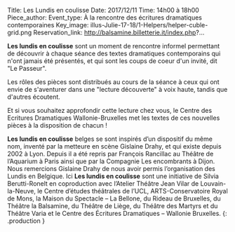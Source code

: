 Title: Les Lundis en coulisse
Date: 2017/12/11
Time: 14h00 à 18h00
Piece_author:
Event_type: À la rencontre des écritures dramatiques contemporaines
Key_image: illus-Julie-17-18/1-Helpers/helper-cuble-grid.png
Reservation_link: http://balsamine.billetterie.it/index.php?...


**Les lundis en coulisse** sont un moment de rencontre informel permettant de découvrir à chaque séance des textes dramatiques contemporains qui n'ont jamais été présentés, et qui sont les coups de coeur d'un invité, dit "Le Passeur".

Les rôles des pièces sont distribués au cours de la séance à ceux qui ont envie de s'aventurer dans une "lecture découverte" à voix haute, tandis que d'autres écoutent.

Et si vous souhaitez approfondir cette lecture chez vous, le Centre des Ecritures Dramatiques Wallonie-Bruxelles met les textes de ces nouvelles pièces à la disposition de chacun !

**Les lundis en coulisse** belges se sont inspirés d’un dispositif du même nom, inventé par la metteure en scène Gislaine Drahy, et qui existe depuis 2002 à Lyon. Depuis il a été repris par François Rancillac au Théâtre de l’Aquarium à Paris ainsi que par la Compagnie Les encombrants à Dijon. Nous remercions Gislaine Drahy de nous avoir permis l’organisation des Lundis en Belgique. Ici **Les lundis en coulisse** sont une initiative de Silvia Berutti-Ronelt en coproduction avec l’Atelier Théâtre Jean Vilar de Louvain-la-Neuve, le Centre d’études théâtrales de l’UCL, ARTS-Conservatoire Royal de Mons,  la Maison du Spectacle – La Bellone, du Rideau de Bruxelles, du Théâtre la Balsamine, du Théâtre de Liège, du Théâtre des Martyrs et du Théâtre Varia et le Centre des Écritures Dramatiques – Wallonie Bruxelles.
{: .production }
